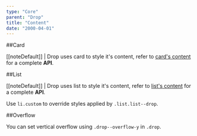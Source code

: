 ```yaml
---
type: "Core"
parent: "Drop"
title: "Content"
date: "2000-04-01"
---
```


##Card

[[noteDefault]]
| Drop uses card to style it's content, refer to [card's content](/core/card/content) for a complete **API**.

<demo>
  <demovanilla src="vanilla/core/drop/usage-card">
  </demovanilla>
</demo>

##List

[[noteDefault]]
| Drop uses list to style it's content, refer to [list's content](/core/list/content) for a complete **API**.

Use `li.custom` to override styles applied by `.list.list--drop`.

<demo>
  <demovanilla src="vanilla/core/drop/usage-list">
  </demovanilla>
</demo>

##Overflow

You can set vertical overflow using `.drop--overflow-y` in `.drop`.

<demo>
  <demovanilla src="vanilla/core/drop/overflow-y">
  </demovanilla>
</demo>
